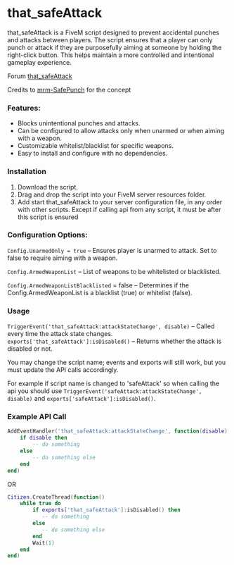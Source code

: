 # that_safeAttack
that_safeAttack is a FiveM script designed to prevent accidental punches and attacks between players. The script ensures that a player can only punch or attack if they are purposefully aiming at someone by holding the right-click button. This helps maintain a more controlled and intentional gameplay experience.

Forum [that_safeAttack](https://forum.cfx.re/t/that-safeattack/5248415)

Credits to [mrm-SafePunch](https://github.com/MrM-Scripts/mrm-SafePunch) for the concept

### Features:
- Blocks unintentional punches and attacks.
- Can be configured to allow attacks only when unarmed or when aiming with a weapon.
- Customizable whitelist/blacklist for specific weapons.
- Easy to install and configure with no dependencies.

### Installation
1. Download the script.
2. Drag and drop the script into your FiveM server resources folder.
3. Add start that_safeAttack to your server configuration file, in any order with other scripts. Except if calling api from any script, it must be after this script is ensured

### Configuration Options:
`Config.UnarmedOnly = true` – Ensures player is unarmed to attack. Set to false to require aiming with a weapon.

`Config.ArmedWeaponList` – List of weapons to be whitelisted or blacklisted.

`Config.ArmedWeaponListBlacklisted` = false – Determines if the Config.ArmedWeaponList is a blacklist (true) or whitelist (false).

### Usage
`TriggerEvent('that_safeAttack:attackStateChange', disable)` – Called every time the attack state changes.
`exports['that_safeAttack']:isDisabled()` – Returns whether the attack is disabled or not.

You may change the script name; events and exports will still work, but you must update the API calls accordingly.

For example if script name is changed to 'safeAttack' so when calling the api you should use `TriggerEvent('safeAttack:attackStateChange', disable)` and `exports['safeAttack']:isDisabled()`.

### Example API Call
```lua
AddEventHandler('that_safeAttack:attackStateChange', function(disable)
    if disable then
        -- do something
    else
        -- do something else
    end
end)
```
OR
```lua
Citizen.CreateThread(function()
    while true do
        if exports['that_safeAttack']:isDisabled() then
           -- do something
        else
           -- do something else
        end
        Wait(1)
    end
end)
```
